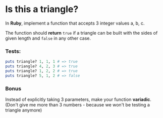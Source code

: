 # Is this a triangle?
In **Ruby**, implement a function that accepts 3 integer values a, b, c. 

The function should **return** `true` if a triangle can be built with the sides of given length and `false` in any other case.

### Tests:
```rb
puts triangle? 1, 1, 1 # => true
puts triangle? 4, 2, 3 # => true
puts triangle? 1, 2, 2 # => true
puts triangle? 5, 1, 2 # => false
```

### Bonus
Instead of explicitly taking 3 parameters, make your function **variadic**. (Don't give me more than 3 numbers - because we won't be testing a triangle anymore)